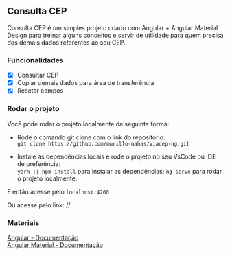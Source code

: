 ## Consulta CEP 

Consulta CEP é um simples projeto criado com Angular + Angular Material Design para treinar alguns conceitos e servir de utilidade para quem precisa dos demais dados referentes ao seu CEP.

### Funcionalidades

- [x] Consultar CEP
- [x] Copiar demais dados para área de transferência
- [x] Resetar campos

### Rodar o projeto

Você pode rodar o projeto localmente da seguinte forma:

- Rode o comando git clone com o link do repositório: <br/>
`git clone https://github.com/murillo-nahas/viacep-ng.git`


- Instale as dependências locais e rode o projeto no seu VsCode ou IDE de preferência: <br/>
`yarn || npm install` para instalar as dependências; 
`ng serve` para rodar o projeto localmente.

E então acesse pelo `localhost:4200`

Ou acesse pelo link:
//

### Materiais

[Angular - Documentação](https://angular.io/) <br> 
[Angular Material - Documentação](https://material.angular.io/)
